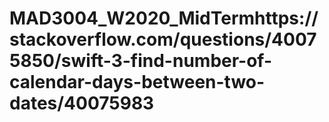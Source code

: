 # MAD3004_W2020_MidTermhttps://stackoverflow.com/questions/40075850/swift-3-find-number-of-calendar-days-between-two-dates/40075983

